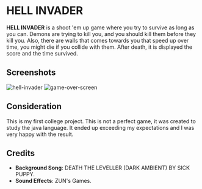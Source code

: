 # HELL INVADER

**HELL INVADER** is a shoot 'em up game where you try to survive as long as you can.
Demons are trying to kill you, and you should kill them before they kill you.
Also, there are walls that comes towards you that speed up over time, you might die if you collide with them.
After death, it is displayed the score and the time survived.

## Screenshots

![hell-invader](https://github.com/user-attachments/assets/73648e97-2167-4c94-9e06-e7fb87dd9176)
![game-over-screen](https://github.com/user-attachments/assets/9251a7da-4756-4348-8756-9581b2bfe096)

## Consideration

This is my first college project. This is not a perfect game, it was created to study the java language.
It ended up exceeding my expectations and I was very happy with the result.

## Credits

* **Background Song**: DEATH THE LEVELLER (DARK AMBIENT) BY SICK PUPPY.
* **Sound Effects**: ZUN's Games.
